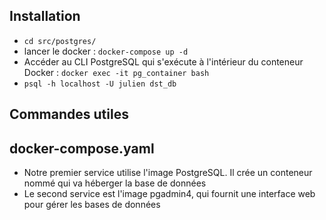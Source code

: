 ## Installation
- `cd src/postgres/`
- lancer le docker : `docker-compose up -d`
- Accéder au CLI PostgreSQL qui s'exécute à l'intérieur du conteneur Docker : `docker exec -it pg_container bash`
- `psql -h localhost -U julien dst_db`

## Commandes utiles

## docker-compose.yaml

- Notre premier service utilise l'image PostgreSQL. Il crée un conteneur nommé qui va héberger la base de données
- Le second service est l'image pgadmin4, qui fournit une interface web pour gérer les bases de données
